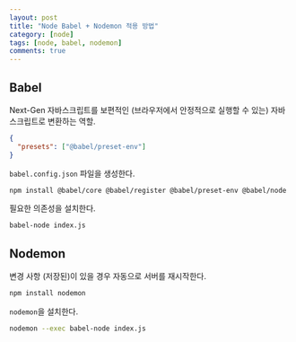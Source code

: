 ```yaml
---
layout: post
title: "Node Babel + Nodemon 적용 방법"
category: [node]
tags: [node, babel, nodemon]
comments: true
---
```


## Babel

Next-Gen 자바스크립트를 보편적인 (브라우저에서 안정적으로 실행할 수 있는) 자바스크립트로 변환하는 역할.

```json
{
  "presets": ["@babel/preset-env"]
}
```

`babel.config.json` 파일을 생성한다.

```bash
npm install @babel/core @babel/register @babel/preset-env @babel/node
```

필요한 의존성을 설치한다.

```bash
babel-node index.js
```

## Nodemon

변경 사항 (저장된)이 있을 경우 자동으로 서버를 재시작한다.

```bash
npm install nodemon
```

`nodemon`을 설치한다.

```bash
nodemon --exec babel-node index.js
```
